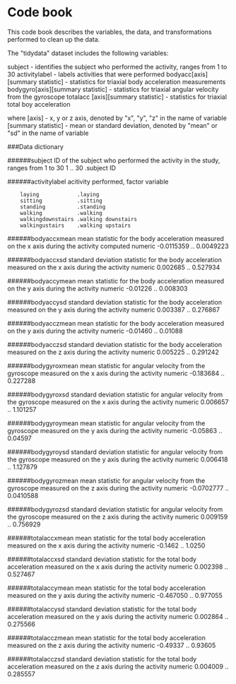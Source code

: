 Code book 
========================================================

This code book describes the variables, the data, and transformations performed to clean up the data.

The "tidydata" dataset includes the following variables:

subject - identifies the subject who performed the activity, ranges from 1 to 30 
activitylabel - labels activities that were performed 
bodyacc[axis][summary statistic] - statistics for triaxial body acceleration measurements 
bodygyro[axis][summary statistic] - statistics for triaxial angular velocity from the gyroscope totalacc
[axis][summary statistic] - statistics for triaxial total boy acceleration 

where
[axis] - x, y or z axis, denoted by "x", "y", "z" in the name of variable 
[summary statistic] - mean or standard deviation, denoted by "mean" or "sd" in the name of variable

###Data dictionary

######subject
  ID of the subject who performed the activity in the study, ranges from 1 to 30
    1 .. 30 .subject ID
    
######activitylabel
  acitivity performed, factor variable   
```
    laying            .laying
    sitting           .sitting
    standing          .standing
    walking           .walking
    walkingdownstairs .walking downstairs
    walkingustairs    .walking upstairs
```
######bodyaccxmean
  mean statistic for the body acceleration measured on the x axis during the activity
  computed 
    numeric
    -0.0115359 .. 0.0049223

######bodyaccxsd
  standard deviation statistic for the body acceleration measured on the x axis during the activity
    numeric
    0.002685 .. 0.527934

######bodyaccymean
  mean statistic for the body acceleration measured on the y axis during the activity
    numeric
    -0.01226 .. 0.008303

######bodyaccysd
  standard deviation statistic for the body acceleration measured on the y axis during the activity
    numeric
    0.003387 .. 0.276867

######bodyacczmean
  mean statistic for the body acceleration measured on the y axis during the activity
    numeric
    -0.01460 .. 0.01088

######bodyacczsd
  standard deviation statistic for the body acceleration measured on the z axis during the activity
    numeric
    0.005225 .. 0.291242
  
######bodygyroxmean
  mean statistic for angular velocity from the gyroscope measured on the x axis during the activity
    numeric
    -0.183684 .. 0.227288
    
######bodygyroxsd
  standard deviation statistic for angular velocity from the gyroscope measured on the x axis during the activity
    numeric
    0.006657 .. 1.101257

######bodygyroymean
  mean statistic for angular velocity from the gyroscope measured on the y axis during the activity
    numeric
    -0.05863 .. 0.04597

######bodygyroysd
  standard deviation statistic for angular velocity from the gyroscope measured on the y axis during the activity
    numeric
    0.006418 .. 1.127879

######bodygyrozmean
  mean statistic for angular velocity from the gyroscope measured on the z axis during the activity
    numeric
    -0.0702777 .. 0.0410588 

######bodygyrozsd
  standard deviation statistic for angular velocity from the gyroscope measured on the z axis during the activity
    numeric
    0.009159 .. 0.756929

######totalaccxmean
  mean statistic for the total body acceleration measured on the x axis during the activity
    numeric
    -0.1462 .. 1.0250

######totalaccxsd
  standard deviation statistic for the total body acceleration measured on the x axis during the activity
    numeric
    0.002398 .. 0.527467

######totalaccymean
  mean statistic for the total body acceleration measured on the y axis during the activity
    numeric
    -0.467050 .. 0.977055

######totalaccysd
  standard deviation statistic for the total body acceleration measured on the y axis during the activity
    numeric
    0.002864 .. 0.275566

######totalacczmean
  mean statistic for the total body acceleration measured on the z axis during the activity
    numeric
    -0.49337 .. 0.93605

######totalacczsd
  standard deviation statistic for the total body acceleration measured on the z axis during the activity
    numeric
    0.004009 .. 0.285557
